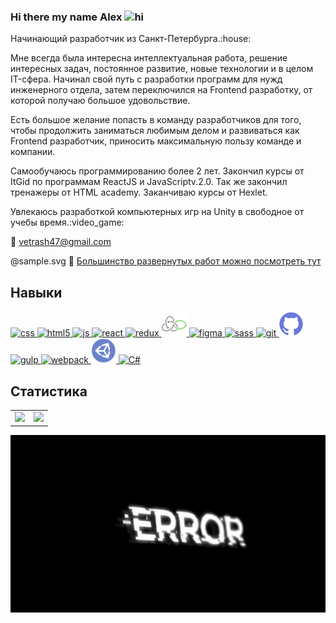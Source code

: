 
### Hi there my name Alex <img src="https://user-images.githubusercontent.com/1303154/88677602-1635ba80-d120-11ea-84d8-d263ba5fc3c0.gif" width="24px" height="24px" alt="hi">


<p>Начинающий разработчик из Санкт-Петербурга.:house:</p>

<p>Мне всегда была интересна интеллектуальная работа, решение интересных задач, постоянное развитие, новые технологии и в целом IT-сфера. Начинал свой путь с разработки программ для нужд инженерного отдела, затем переключился на Frontend разработку, от которой получаю большое удовольствие.</p>

<p>Есть большое желание попасть в команду разработчиков для того, чтобы продолжить заниматься любимым делом и развиваться как Frontend разработчик, приносить максимальную пользу команде и компании.</p>

<p>Самообучаюсь программированию более 2 лет. Закончил курсы от ItGid по программам ReactJS и JavaScriptv.2.0. Так же закончил тренажеры от HTML academy. Заканчиваю курсы от Hexlet.</p>
<p>Увлекаюсь разработкой компьютерных игр на Unity в свободное от учебы время.:video_game:</p>

:email: <a href="vetrash47@gmail.com">vetrash47@gmail.com</a>

@sample.svg
:space_invader: <a href=https://vetrash.github.io/>Большинство развернутых работ можно посмотреть тут</a>
## Навыки
<p align="left" style="pointer-events: none" pointer-events="none">
	<a href=# pointer-events: none>
		<img style="pointer-events: none" src="https://cdn.jsdelivr.net/gh/devicons/devicon/icons/css3/css3-original.svg" alt="css" width="40" height="40"/>
	</a>
	<a href=#>
		<img src="https://cdn.jsdelivr.net/gh/devicons/devicon/icons/html5/html5-original.svg" alt="html5" width="40" height="40"/>
	</a>
	<a href=#>
		<img src="https://cdn.jsdelivr.net/gh/devicons/devicon/icons/javascript/javascript-original.svg" alt="js" width="40" height="40"/>
	</a>
	<a href=#>
		<img src="https://cdn.jsdelivr.net/gh/devicons/devicon/icons/react/react-original.svg" alt="react" width="40" height="40"/>
	</a>
	<a href=#>
		<img src="https://cdn.jsdelivr.net/gh/devicons/devicon/icons/redux/redux-original.svg" alt="redux" width="40" height="40"/>
	</a>
	<a href=#>
		<img src="img/redux-saga.svg" alt="saga" width="40" height="40"/>
	</a>
	<a href=#>
		<img src="https://cdn.jsdelivr.net/gh/devicons/devicon/icons/figma/figma-original.svg" alt="figma" width="40" height="40"/>
	</a>
	<a href=#>
		<img src="https://cdn.jsdelivr.net/gh/devicons/devicon/icons/sass/sass-original.svg" alt="sass" width="40" height="40"/>
	</a>
	<a href=#>
		<img src="https://cdn.jsdelivr.net/gh/devicons/devicon/icons/git/git-original.svg" alt="git" width="40" height="40"/>
	</a>
	<a href=#>
		<img src="img/github.svg" alt="github" width="40" height="40"/>
	</a>
	<a href=#>
		<img src="https://cdn.jsdelivr.net/gh/devicons/devicon/icons/gulp/gulp-plain.svg" alt="gulp" width="40" height="40"/>
	</a>
	<a href=#>
		<img src="https://cdn.jsdelivr.net/gh/devicons/devicon/icons/webpack/webpack-original.svg" alt="webpack" width="40" height="40"/>
	</a>
	<a href=#>
		<img src="img/unity.svg" alt="unity" width="40" height="40"/>
	</a>
	<a href=#>
		<img src="https://cdn.jsdelivr.net/gh/devicons/devicon/icons/csharp/csharp-line.svg" alt="C#" width="40" height="40"/> 
	</a>
</p>

## Статистика
<table style="border-collapse: collapse; border: none;">
  <tr style="padding: 0">
    <!-- GitHub Stats Card -->  
    <td valign="top"><img height="200" src="https://github-readme-stats.vercel.app/api?username=Vetrash&theme=tokyonight"/></td>
    <!-- GitHub Top Language Card -->
    <td valign="top"><img height="200" src="https://github-readme-stats.vercel.app/api/top-langs/?username=Vetrash&layout=compact&theme=tokyonight"/></td>
  </tr>
</table>

<div align="center">
<a href=#><img  align="center" src="https://github.com/Vetrash/Vetrash/blob/main/img/error.gif"></img></a>
</div>
